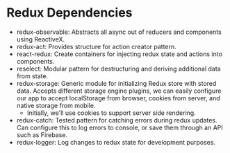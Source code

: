 # Redux Dependencies

* redux-observable: Abstracts all async out of reducers and components using ReactiveX.
* redux-act: Provides structure for action creator pattern.
* react-redux: Create containers for injecting redux state and actions into components.
* reselect: Modular pattern for destructuring and deriving additional data from state.
* redux-storage: Generic module for initializing Redux store with stored data. Accepts different storage engine plugins, we can easily configure our app to accept localStorage from browser, cookies from server, and native storage from mobile.
  * Initially, we'll use cookies to support server side rendering.
* redux-catch: Tested pattern for catching errors during redux updates. Can configure this to log errors to console, or save them through an API such as Firebase.
* redux-logger: Log changes to redux state for development purposes.

